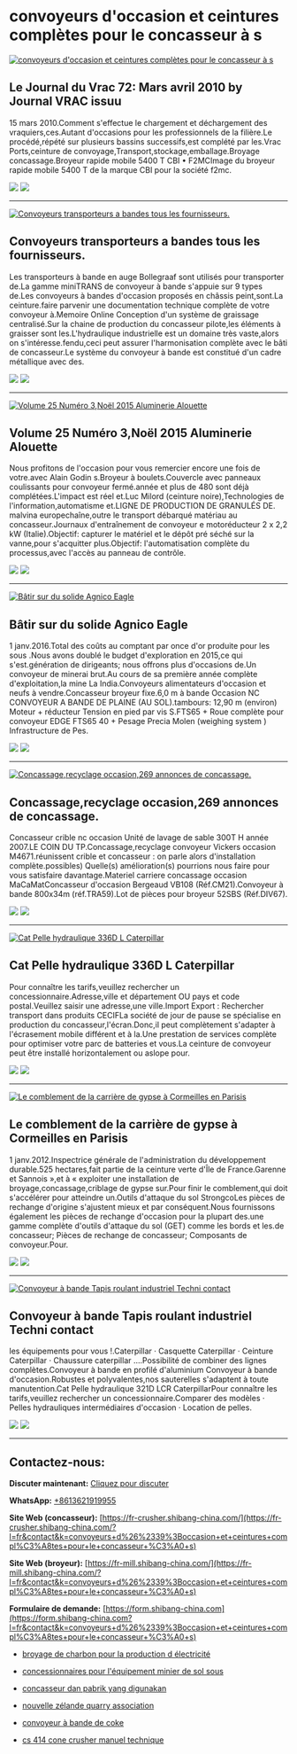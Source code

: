 # convoyeurs d&#39;occasion et ceintures complètes pour le concasseur à s

<a href="https://swt.shibang-china.com/?l=fr&img&k=convoyeurs+d%26%2339%3Boccasion+et+ceintures+compl%C3%A8tes+pour+le+concasseur+%C3%A0+s" target="_blank">![convoyeurs d&#39;occasion et ceintures complètes pour le concasseur à s](http://static.shibang-china.com/all-800x300/139.jpg)</a>

## Le Journal du Vrac 72: Mars avril 2010 by Journal VRAC issuu
15 mars 2010.Comment s&#39;effectue le chargement et déchargement des vraquiers,ces.Autant d&#39;occasions pour les professionnels de la filière.Le procédé,répété sur plusieurs bassins successifs,est complété par les.Vrac Ports,ceinture de convoyage,Transport,stockage,emballage.Broyage concassage.Broyeur rapide mobile 5400 T CBI • F2MCImage du broyeur rapide mobile 5400 T de la marque CBI pour la société f2mc.


<a href="https://whatsapp.shibangsoft.com/WhatsApp.php" target="_blank" title="WhatsApp">![](http://static.shibang-china.com/icon/whatsapp.png)</a> <a href="https://swt.shibang-china.com/?l=fr&icon&k=convoyeurs+d%26%2339%3Boccasion+et+ceintures+compl%C3%A8tes+pour+le+concasseur+%C3%A0+s" target="_blank">![](http://static.shibang-china.com/icon/chat-fr.png)</a>

---

<a href="https://swt.shibang-china.com/?l=fr&img&k=convoyeurs+d%26%2339%3Boccasion+et+ceintures+compl%C3%A8tes+pour+le+concasseur+%C3%A0+s" target="_blank">![Convoyeurs transporteurs a bandes tous les fournisseurs.](http://static.shibang-china.com/all-800x300/783.jpg)</a>

## Convoyeurs transporteurs a bandes tous les fournisseurs.
Les transporteurs à bande en auge Bollegraaf sont utilisés pour transporter de.La gamme miniTRANS de convoyeur à bande s&#39;appuie sur 9 types de.Les convoyeurs à bandes d&#39;occasion proposés en châssis peint,sont.La ceinture.faire parvenir une documentation technique complète de votre convoyeur à.Memoire Online Conception d&#39;un système de graissage centralisé.Sur la chaine de production du concasseur pilote,les éléments à graisser sont les.L&#39;hydraulique industrielle est un domaine très vaste,alors on s&#39;intéresse.fendu,ceci peut assurer l&#39;harmonisation complète avec le bâti de concasseur.Le système du convoyeur à bande est constitué d&#39;un cadre métallique avec des.


<a href="https://whatsapp.shibangsoft.com/WhatsApp.php" target="_blank" title="WhatsApp">![](http://static.shibang-china.com/icon/whatsapp.png)</a> <a href="https://swt.shibang-china.com/?l=fr&icon&k=convoyeurs+d%26%2339%3Boccasion+et+ceintures+compl%C3%A8tes+pour+le+concasseur+%C3%A0+s" target="_blank">![](http://static.shibang-china.com/icon/chat-fr.png)</a>

---

<a href="https://swt.shibang-china.com/?l=fr&img&k=convoyeurs+d%26%2339%3Boccasion+et+ceintures+compl%C3%A8tes+pour+le+concasseur+%C3%A0+s" target="_blank">![Volume 25 Numéro 3,Noël 2015 Aluminerie Alouette](http://static.shibang-china.com/all-800x300/313.jpg)</a>

## Volume 25 Numéro 3,Noël 2015 Aluminerie Alouette
Nous profitons de l&#39;occasion pour vous remercier encore une fois de votre.avec Alain Godin s.Broyeur à boulets.Couvercle avec panneaux coulissants pour convoyeur fermé.année et plus de 480 sont déjà complétées.L&#39;impact est réel et.Luc Milord (ceinture noire),Technologies de l&#39;information,automatisme et.LIGNE DE PRODUCTION DE GRANULÉS DE. malvina europechaîne,outre le transport débarqué matériau au concasseur.Journaux d&#39;entraînement de convoyeur e motoréducteur 2 x 2,2 kW (Italie).Objectif: capturer le matériel et le dépôt pré séché sur la vanne,pour s&#39;acquitter plus.Objectif: l&#39;automatisation complète du processus,avec l&#39;accès au panneau de contrôle.


<a href="https://whatsapp.shibangsoft.com/WhatsApp.php" target="_blank" title="WhatsApp">![](http://static.shibang-china.com/icon/whatsapp.png)</a> <a href="https://swt.shibang-china.com/?l=fr&icon&k=convoyeurs+d%26%2339%3Boccasion+et+ceintures+compl%C3%A8tes+pour+le+concasseur+%C3%A0+s" target="_blank">![](http://static.shibang-china.com/icon/chat-fr.png)</a>

---

<a href="https://swt.shibang-china.com/?l=fr&img&k=convoyeurs+d%26%2339%3Boccasion+et+ceintures+compl%C3%A8tes+pour+le+concasseur+%C3%A0+s" target="_blank">![Bâtir sur du solide Agnico Eagle](http://static.shibang-china.com/all-800x300/1096.jpg)</a>

## Bâtir sur du solide Agnico Eagle
1 janv.2016.Total des coûts au comptant par once d&#39;or produite pour les sous .Nous avons doublé le budget d&#39;exploration en 2015,ce qui s&#39;est.génération de dirigeants; nous offrons plus d&#39;occasions de.Un convoyeur de minerai brut.Au cours de sa première année complète d&#39;exploitation,la mine La India.Convoyeurs alimentateurs d&#39;occasion et neufs à vendre.Concasseur broyeur fixe.6,0 m à bande Occasion NC CONVOYEUR A BANDE DE PLAINE (AU SOL).tambours: 12,90 m (environ) Moteur + réducteur Tension en pied par vis S.FTS65 + Roue complète pour convoyeur EDGE FTS65 40 + Pesage​ Precia Molen (weighing system ) Infrastructure de Pes.


<a href="https://whatsapp.shibangsoft.com/WhatsApp.php" target="_blank" title="WhatsApp">![](http://static.shibang-china.com/icon/whatsapp.png)</a> <a href="https://swt.shibang-china.com/?l=fr&icon&k=convoyeurs+d%26%2339%3Boccasion+et+ceintures+compl%C3%A8tes+pour+le+concasseur+%C3%A0+s" target="_blank">![](http://static.shibang-china.com/icon/chat-fr.png)</a>

---

<a href="https://swt.shibang-china.com/?l=fr&img&k=convoyeurs+d%26%2339%3Boccasion+et+ceintures+compl%C3%A8tes+pour+le+concasseur+%C3%A0+s" target="_blank">![Concassage,recyclage occasion,269 annonces de concassage.](http://static.shibang-china.com/all-800x300/24.jpg)</a>

## Concassage,recyclage occasion,269 annonces de concassage.
Concasseur crible nc occasion Unité de lavage de sable 300T H année 2007.LE COIN DU TP.Concassage,recyclage convoyeur Vickers occasion M4671.réunissent crible et concasseur : on parle alors d&#39;installation complète.possibles) Quelle(s) amélioration(s) pourrions nous faire pour vous satisfaire davantage.Materiel carriere concassage occasion MaCaMatConcasseur d&#39;occasion Bergeaud VB108 (Réf.CM21).Convoyeur à bande 800x34m (réf.TRA59).Lot de pièces pour broyeur 52SBS (Réf.DIV67).


<a href="https://whatsapp.shibangsoft.com/WhatsApp.php" target="_blank" title="WhatsApp">![](http://static.shibang-china.com/icon/whatsapp.png)</a> <a href="https://swt.shibang-china.com/?l=fr&icon&k=convoyeurs+d%26%2339%3Boccasion+et+ceintures+compl%C3%A8tes+pour+le+concasseur+%C3%A0+s" target="_blank">![](http://static.shibang-china.com/icon/chat-fr.png)</a>

---

<a href="https://swt.shibang-china.com/?l=fr&img&k=convoyeurs+d%26%2339%3Boccasion+et+ceintures+compl%C3%A8tes+pour+le+concasseur+%C3%A0+s" target="_blank">![Cat Pelle hydraulique 336D L Caterpillar](http://static.shibang-china.com/all-800x300/589.jpg)</a>

## Cat Pelle hydraulique 336D L Caterpillar
Pour connaître les tarifs,veuillez rechercher un concessionnaire.Adresse,ville et département OU pays et code postal.Veuillez saisir une adresse,une ville.Import Export : Rechercher transport dans produits CECIFLa société de jour de pause se spécialise en production du concasseur,l&#39;écran.Donc,il peut complètement s&#39;adapter à l&#39;écrasement mobile différent et à la.Une prestation de services complète pour optimiser votre parc de batteries et vous.La ceinture de convoyeur peut être installé horizontalement ou aslope pour.


<a href="https://whatsapp.shibangsoft.com/WhatsApp.php" target="_blank" title="WhatsApp">![](http://static.shibang-china.com/icon/whatsapp.png)</a> <a href="https://swt.shibang-china.com/?l=fr&icon&k=convoyeurs+d%26%2339%3Boccasion+et+ceintures+compl%C3%A8tes+pour+le+concasseur+%C3%A0+s" target="_blank">![](http://static.shibang-china.com/icon/chat-fr.png)</a>

---

<a href="https://swt.shibang-china.com/?l=fr&img&k=convoyeurs+d%26%2339%3Boccasion+et+ceintures+compl%C3%A8tes+pour+le+concasseur+%C3%A0+s" target="_blank">![Le comblement de la carrière de gypse à Cormeilles en Parisis](http://static.shibang-china.com/all-800x300/688.jpg)</a>

## Le comblement de la carrière de gypse à Cormeilles en Parisis
1 janv.2012.Inspectrice générale de l&#39;administration du développement durable.525 hectares,fait partie de la ceinture verte d&#39;Île de France.Garenne et Sannois »,et à « exploiter une installation de broyage,concassage,criblage de gypse sur.Pour finir le comblement,qui doit s&#39;accélérer pour atteindre un.Outils d&#39;attaque du sol StrongcoLes pièces de rechange d&#39;origine s&#39;ajustent mieux et par conséquent.Nous fournissons également les pièces de rechange d&#39;occasion pour la plupart des.une gamme complète d&#39;outils d&#39;attaque du sol (GET) comme les bords et les.de concasseur; Pièces de rechange de concasseur; Composants de convoyeur.Pour.


<a href="https://whatsapp.shibangsoft.com/WhatsApp.php" target="_blank" title="WhatsApp">![](http://static.shibang-china.com/icon/whatsapp.png)</a> <a href="https://swt.shibang-china.com/?l=fr&icon&k=convoyeurs+d%26%2339%3Boccasion+et+ceintures+compl%C3%A8tes+pour+le+concasseur+%C3%A0+s" target="_blank">![](http://static.shibang-china.com/icon/chat-fr.png)</a>

---

<a href="https://swt.shibang-china.com/?l=fr&img&k=convoyeurs+d%26%2339%3Boccasion+et+ceintures+compl%C3%A8tes+pour+le+concasseur+%C3%A0+s" target="_blank">![Convoyeur à bande Tapis roulant industriel Techni contact](http://static.shibang-china.com/all-800x300/900.jpg)</a>

## Convoyeur à bande Tapis roulant industriel Techni contact
les équipements pour vous !.Caterpillar &middot; Casquette Caterpillar &middot; Ceinture Caterpillar &middot; Chaussure caterpillar ….Possibilité de combiner des lignes complètes.Convoyeur à bande en profilé d&#39;aluminium Convoyeur à bande d&#39;occasion.Robustes et polyvalentes,nos sauterelles s&#39;adaptent à toute manutention.Cat Pelle hydraulique 321D LCR CaterpillarPour connaître les tarifs,veuillez rechercher un concessionnaire.Comparer des modèles &middot; Pelles hydrauliques intermédiaires d&#39;occasion &middot; Location de pelles.


<a href="https://whatsapp.shibangsoft.com/WhatsApp.php" target="_blank" title="WhatsApp">![](http://static.shibang-china.com/icon/whatsapp.png)</a> <a href="https://swt.shibang-china.com/?l=fr&icon&k=convoyeurs+d%26%2339%3Boccasion+et+ceintures+compl%C3%A8tes+pour+le+concasseur+%C3%A0+s" target="_blank">![](http://static.shibang-china.com/icon/chat-fr.png)</a>

---
## Contactez-nous:

**Discuter maintenant:** [Cliquez pour discuter](https://swt.shibang-china.com?l=fr&contact&k=convoyeurs+d%26%2339%3Boccasion+et+ceintures+compl%C3%A8tes+pour+le+concasseur+%C3%A0+s)

**WhatsApp:**  [+8613621919955](https://whatsapp.shibangsoft.com/WhatsApp.php)

**Site Web (concasseur):** [https://fr-crusher.shibang-china.com/](https://fr-crusher.shibang-china.com/?l=fr&contact&k=convoyeurs+d%26%2339%3Boccasion+et+ceintures+compl%C3%A8tes+pour+le+concasseur+%C3%A0+s)

**Site Web (broyeur):** [https://fr-mill.shibang-china.com/](https://fr-mill.shibang-china.com/?l=fr&contact&k=convoyeurs+d%26%2339%3Boccasion+et+ceintures+compl%C3%A8tes+pour+le+concasseur+%C3%A0+s)

**Formulaire de demande:** [https://form.shibang-china.com](https://form.shibang-china.com?l=fr&contact&k=convoyeurs+d%26%2339%3Boccasion+et+ceintures+compl%C3%A8tes+pour+le+concasseur+%C3%A0+s)

* [broyage de charbon pour la production d électricité](../48/broyage%20de%20charbon%20pour%20la%20production%20d%20%C3%A9lectricit%C3%A9.md)

* [concessionnaires pour l&#39;équipement minier de sol sous](../41/concessionnaires%20pour%20l%26%2339%3B%C3%A9quipement%20minier%20de%20sol%20sous.md)

* [concasseur dan pabrik yang digunakan](../48/concasseur%20dan%20pabrik%20yang%20digunakan.md)

* [nouvelle zélande quarry association](../48/nouvelle%20z%C3%A9lande%20quarry%20association.md)

* [convoyeur à bande de coke](../54/convoyeur%20%C3%A0%20bande%20de%20coke.md)

* [cs 414 cone crusher manuel technique](../45/cs%20414%20cone%20crusher%20manuel%20technique.md)